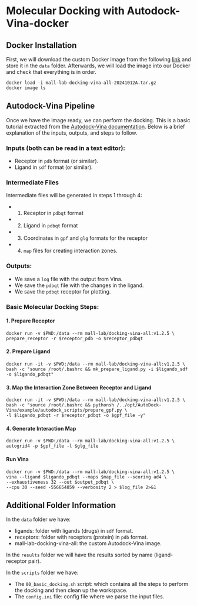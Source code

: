 # Molecular Docking with Autodock-Vina-docker

## Docker Installation

First, we will download the custom Docker image from the following [link](https://udcgal-my.sharepoint.com/personal/carlos_fernandez_udc_es/_layouts/15/onedrive.aspx?id=%2Fpersonal%2Fcarlos%5Ffernandez%5Fudc%5Fes%2FDocuments%2Fswapping%2Fmall%2Dlab%2Ddocking%2Dvina%2Dall%2D20241012A%2Etar%2Egz&parent=%2Fpersonal%2Fcarlos%5Ffernandez%5Fudc%5Fes%2FDocuments%2Fswapping&ga=1) and store it in the `data` folder. Afterwards, we will load the image into our Docker and check that everything is in order.

```shell
docker load -i mall-lab-docking-vina-all-20241012A.tar.gz
docker image ls
```

## Autodock-Vina Pipeline

Once we have the image ready, we can perform the docking. This is a basic tutorial extracted from the [Autodock-Vina documentation](https://autodock-vina.readthedocs.io/en/latest/docking_basic.html). Below is a brief explanation of the inputs, outputs, and steps to follow.

### Inputs (both can be read in a text editor):

- Receptor in `pdb` format (or similar).
- Ligand in `sdf` format (or similar).

### Intermediate Files

Intermediate files will be generated in steps 1 through 4:

- 1. Receptor in `pdbqt` format
- 2. Ligand in `pdbqt` format
- 3. Coordinates in `gpf` and `glg` formats for the receptor
- 4. `map` files for creating interaction zones.

### Outputs:

- We save a `log` file with the output from Vina.
- We save the `pdbqt` file with the changes in the ligand.
- We save the `pdbqt` receptor for plotting.

### Basic Molecular Docking Steps:

#### 1. Prepare Receptor
```shell
docker run -v $PWD:/data --rm mall-lab/docking-vina-all:v1.2.5 \
prepare_receptor -r $receptor_pdb -o $receptor_pdbqt
```

#### 2. Prepare Ligand
```shell
docker run -it -v $PWD:/data --rm mall-lab/docking-vina-all:v1.2.5 \
bash -c "source /root/.bashrc && mk_prepare_ligand.py -i $ligando_sdf -o $ligando_pdbqt"
```

#### 3. Map the Interaction Zone Between Receptor and Ligand
```shell
docker run -it -v $PWD:/data --rm mall-lab/docking-vina-all:v1.2.5 \
bash -c "source /root/.bashrc && pythonsh /../opt/AutoDock-Vina/example/autodock_scripts/prepare_gpf.py \
-l $ligando_pdbqt -r $receptor_pdbqt -o $gpf_file -y"
```

#### 4. Generate Interaction Map
```shell
docker run -v $PWD:/data --rm mall-lab/docking-vina-all:v1.2.5 \
autogrid4 -p $gpf_file -l $glg_file
```

#### Run Vina
```shell
docker run -v $PWD:/data --rm mall-lab/docking-vina-all:v1.2.5 \
vina --ligand $ligando_pdbqt --maps $map_file --scoring ad4 \
--exhaustiveness 32 --out $output_pdbqt \
--cpu 30 --seed -556654859 --verbosity 2 > $log_file 2>&1
```

## Additional Folder Information

In the `data` folder we have:

- ligands: folder with ligands (drugs) in `sdf` format.
- receptors: folder with receptors (protein) in `pdb` format.
- mall-lab-docking-vina-all: the custom Autodock-Vina image.

In the `results` folder we will have the results sorted by name (ligand-receptor pair).

In the `scripts` folder we have:

- The `00_basic_docking.sh` script: which contains all the steps to perform the docking and then clean up the workspace.
- The `config.ini` file: config file where we parse the input files.
